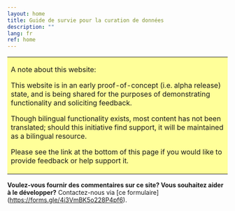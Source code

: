 ```yaml
---
layout: home
title: Guide de survie pour la curation de données
description: ""
lang: fr
ref: home
---
```


<table style="background-color: #ffff99;">
<tbody>
<tr>
<td>
<p><span>A note about this website:</span></p>
<p>This website is in an early proof-of-concept (i.e. alpha release) state, and is being shared for the purposes of demonstrating functionality and soliciting feedback.</p>
<p>Though bilingual functionality exists, most content has not been translated; should this initiative find support, it will be maintained as a bilingual resource.</p>
<p>Please see the link at the bottom of this page if you would like to provide feedback or help support it.</p>
</td>
</tr>
</tbody>
</table>


**Voulez-vous fournir des commentaires sur ce site? Vous souhaitez aider à le développer?** Contactez-nous via [ce formulaire] (https://forms.gle/4i3VmBK5o228P4pf6).
